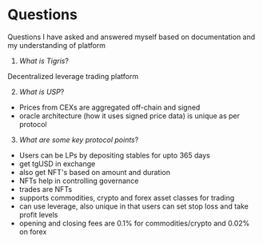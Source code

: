 # Questions

Questions I have asked and answered myself based on documentation and my understanding of platform

1. _What is Tigris_?

Decentralized leverage trading platform

2. _What is USP_?

- Prices from CEXs are aggregated off-chain and signed
- oracle architecture (how it uses signed price data) is unique as per protocol

3.  _What are some key protocol points_?

- Users can be LPs by depositing stables for upto 365 days
- get tgUSD in exchange
- also get NFT's based on amount and duration
- NFTs help in controlling governance
- trades are NFTs
- supports commodities, crypto and forex asset classes for trading
- can use leverage, also unique in that users can set stop loss and take profit levels
- opening and closing fees are 0.1% for commodities/crypto and 0.02% on forex
